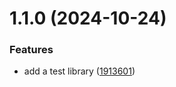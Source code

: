 

# 1.1.0 (2024-10-24)


### Features

* add a test library ([1913601](https://github.com/murage-poc/kala/commit/191360171a495a82fe978b672673f4bc30843169))
